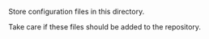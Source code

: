 Store configuration files in this directory.

Take care if these files should be added to the repository.